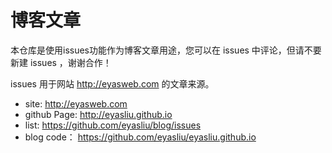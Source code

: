 # 博客文章

本仓库是使用issues功能作为博客文章用途，您可以在 issues 中评论，但请不要新建 issues ，谢谢合作！

issues 用于网站 http://eyasweb.com 的文章来源。

- site: http://eyasweb.com
- github Page: http://eyasliu.github.io
- list: https://github.com/eyasliu/blog/issues
- blog code： https://github.com/eyasliu/eyasliu.github.io
